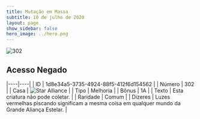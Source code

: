 ```yaml
---
title: Mutação em Massa
subtitle: 10 de julho de 2020
layout: page
show_sidebar: false
hero_image: ../hero.png
---
```


![302](https://cdn.keyforgegame.com/media/card_front/pt/479_302_3G72RP8R6GW6_pt.png)

## Acesso Negado

|----|----|
| ID | 1d8e34a5-3735-4924-88f5-412f6d154562 |
| Número | 302 |
| Casa | ![Star Alliance](https://archonarcana.com/images/thumb/7/7d/Star_Alliance.png/22px-Star_Alliance.png "Aliança Estelar") |
| Tipo | Melhoria |
| Bônus | 1A |
| Texto | Esta criatura não pode coletar. |
| Raridade | Comum |
| Dizeres | Luzes vermelhas piscando significam  a mesma coisa em qualquer mundo  da Grande Aliança Estelar. |
